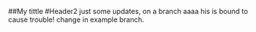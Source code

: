 ##My tittle
#Header2
just some updates, on a branch
aaaa his is bound to cause trouble!
change in example branch.
